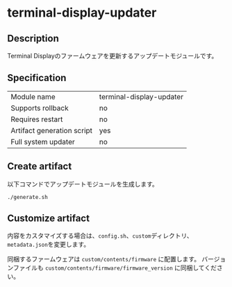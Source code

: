 # terminal-display-updater

## Description

Terminal Displayのファームウェアを更新するアップデートモジュールです。

## Specification

|||
| --- | --- |
| Module name | terminal-display-updater |
| Supports rollback | no |
| Requires restart | no |
| Artifact generation script | yes |
| Full system updater | no |

## Create artifact

以下コマンドでアップデートモジュールを生成します。

    ./generate.sh

## Customize artifact

内容をカスタマイズする場合は、`config.sh`、`custom`ディレクトリ、`metadata.json`を変更します。

同梱するファームウェアは `custom/contents/firmware` に配置します。
バージョンファイルも `custom/contents/firmware/firmware_version` に同梱してください。
